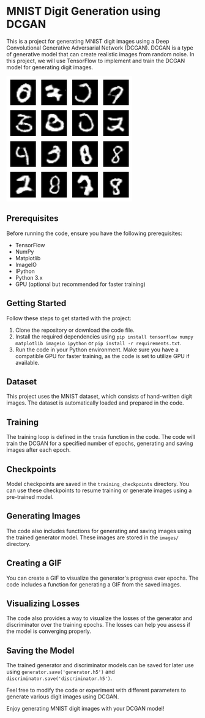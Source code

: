 # MNIST Digit Generation using DCGAN

This is a project for generating MNIST digit images using a Deep Convolutional Generative Adversarial Network (DCGAN). DCGAN is a type of generative model that can create realistic images from random noise. In this project, we will use TensorFlow to implement and train the DCGAN model for generating digit images.

![Generated Image](https://github.com/sanskarmodi8/MnistDigitsGeneration_GAN/blob/main/gen_img.png)


## Prerequisites

Before running the code, ensure you have the following prerequisites:

- TensorFlow
- NumPy
- Matplotlib
- ImageIO
- IPython
- Python 3.x
- GPU (optional but recommended for faster training)

## Getting Started

Follow these steps to get started with the project:

1. Clone the repository or download the code file.
2. Install the required dependencies using `pip install tensorflow numpy matplotlib imageio ipython` or `pip install -r requirements.txt`.
3. Run the code in your Python environment. Make sure you have a compatible GPU for faster training, as the code is set to utilize GPU if available.

## Dataset

This project uses the MNIST dataset, which consists of hand-written digit images. The dataset is automatically loaded and prepared in the code.

## Training

The training loop is defined in the `train` function in the code. The code will train the DCGAN for a specified number of epochs, generating and saving images after each epoch.

## Checkpoints

Model checkpoints are saved in the `training_checkpoints` directory. You can use these checkpoints to resume training or generate images using a pre-trained model.

## Generating Images

The code also includes functions for generating and saving images using the trained generator model. These images are stored in the `images/` directory.

## Creating a GIF

You can create a GIF to visualize the generator's progress over epochs. The code includes a function for generating a GIF from the saved images.

## Visualizing Losses

The code also provides a way to visualize the losses of the generator and discriminator over the training epochs. The losses can help you assess if the model is converging properly.

## Saving the Model

The trained generator and discriminator models can be saved for later use using `generator.save('generator.h5')` and `discriminator.save('discriminator.h5')`.

Feel free to modify the code or experiment with different parameters to generate various digit images using DCGAN.

Enjoy generating MNIST digit images with your DCGAN model!
